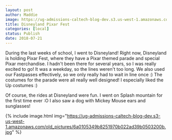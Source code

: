 ```yaml
---
layout: post
author: Maddie
image: https://ug-admissions-caltech-blog-dev.s3.us-west-1.amazonaws.com/old_pictures/6a01b8d28f2857970c022ad3552fd2200c-pi.jpg
title: Disneyland Pixar Fest
categories: [local]
status: Publish
date: 2018-07-21
---
```


During the last weeks of school, I went to Disneyland! Right now, Disneyland is holding Pixar Fest, where they have a Pixar themed parade and special Pixar merchandise. I hadn't been there for several years, so I was really excited to go! It was a weekday, so the lines weren't too long. We also used our Fastpasses effectively, so we only really had to wait in line once :)
The costumes for the parade were all really well designed! I especially liked the Up costumes :)

Of course, the rides at Disneyland were fun. I went on Splash mountain for the first time ever :O I also saw a dog with Mickey Mouse ears and sunglasses!


{% include image.html img="https://ug-admissions-caltech-blog-dev.s3-us-west-1.amazonaws.com/old_pictures/6a0105349b8251970b022ad39b0503200b.jpg" %}
